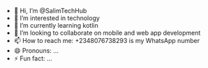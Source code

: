 - 👋 Hi, I’m @SalimTechHub
- 👀 I’m interested in technology 
- 🌱 I’m currently learning kotlin 
- 💞️ I’m looking to collaborate on mobile and web app development 
- 📫 How to reach me: +2348076738293 is my WhatsApp number
- 😄 Pronouns: ...
- ⚡ Fun fact: ...

<!---
SalimTechHub/SalimTechHub is a ✨ special ✨ repository because its `README.md` (this file) appears on your GitHub profile.
You can click the Preview link to take a look at your changes.
--->
